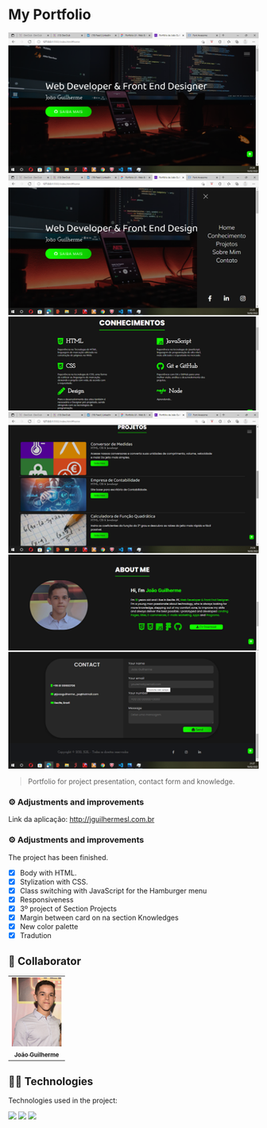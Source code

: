 # My Portfolio 

<!---Esses são exemplos. Veja https://shields.io para outras pessoas ou para personalizar este conjunto de escudos. Você pode querer incluir dependências, status do projeto e informações de licença aqui--->

<img src="./imagens/header (1).png" alt="Header">
<img src="./imagens/header-hamburguer.png" alt="Header with menu Hamburguer">
<img src="./imagens/knowledge.png" alt="Seção Knowledges">
<img src="./imagens/projects.png" alt="Seção Projects">
<img src="./imagens/about-me.png" alt="Seção About Me">
<img src="./imagens/contact.png" alt="Seção Contact">


>  Portfolio for project presentation, contact form and knowledge.
### ⚙️ Adjustments and improvements

Link da aplicação: <a>http://jguilhermesl.com.br</a>
### ⚙️ Adjustments and improvements

The project has been finished.

- [x] Body with HTML.
- [x] Stylization with CSS.
- [x] Class switching with JavaScript for the Hamburger menu
- [x] Responsiveness
- [x] 3º project of Section Projects
- [x] Margin between card on na section Knowledges
- [x] New color palette
- [x] Tradution

## 🤝 Collaborator

<table>
  <tr>
    <td align="center">
      <a href="#">
        <img src="./imagens/gui.jpg" width="100px;" alt="Photo of João Guilherme in GitHub"/><br>
        <sub>
          <b>João Guilherme</b>
        </sub>
      </a>
    </td>
  </tr>
</table>

## 👨‍💻 Technologies
Technologies used in the project:

<img src="https://img.shields.io/badge/HTML-239120?style=for-the-badge&logo=html5&logoColor=white" />
<img src="https://img.shields.io/badge/CSS3-1572B6?style=for-the-badge&logo=css3&logoColor=white" />
<img src="https://img.shields.io/badge/JavaScript-F7DF1E?style=for-the-badge&logo=javascript&logoColor=black" />